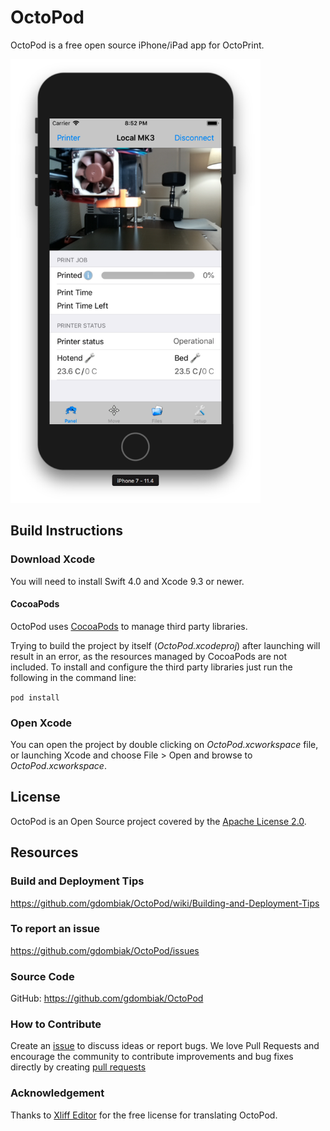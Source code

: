 # OctoPod
OctoPod is a free open source iPhone/iPad app for OctoPrint.

<img src="screenshots/OctoPod_Panel.png" alt="" width="400px"/>

## Build Instructions

### Download Xcode

You will need to install Swift 4.0 and Xcode 9.3 or newer.

#### CocoaPods

OctoPod uses [CocoaPods](http://cocoapods.org/) to manage third party libraries.

Trying to build the project by itself (_OctoPod.xcodeproj_) after launching will result in
an error, as the resources managed by CocoaPods are not included. To install and configure the
third party libraries just run the following in the command line:

`pod install`

### Open Xcode

You can open the project by double clicking on _OctoPod.xcworkspace_ file, or launching Xcode and
choose File > Open and browse to _OctoPod.xcworkspace_.

## License

OctoPod is an Open Source project covered by the [Apache License 2.0](LICENSE).

## Resources

### Build and Deployment Tips

https://github.com/gdombiak/OctoPod/wiki/Building-and-Deployment-Tips

### To report an issue

https://github.com/gdombiak/OctoPod/issues

### Source Code

GitHub: https://github.com/gdombiak/OctoPod

### How to Contribute

Create an [issue](https://github.com/gdombiak/OctoPod/issues) to discuss ideas or report bugs. We
love Pull Requests and encourage the community to contribute improvements and bug fixes directly by
creating [pull requests](https://github.com/gdombiak/OctoPod/pulls)

### Acknowledgement

Thanks to [Xliff Editor](https://xliffedit.com/) for the free license for translating OctoPod.
